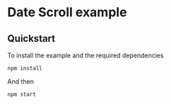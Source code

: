 # Date Scroll example

## Quickstart

To install the example and the required dependencies

```
npm install
```

And then

```
npm start
```

